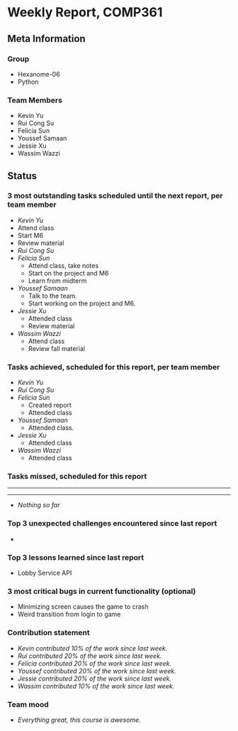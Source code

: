 # Weekly Report, COMP361

## Meta Information

### Group

* Hexanome-06
* Python

### Team Members

* Kevin Yu
* Rui Cong Su
* Felicia Sun
* Youssef Samaan
* Jessie Xu
* Wassim Wazzi

## Status

### 3 most outstanding tasks scheduled until the next report, per team member

* *Kevin Yu*
 * Attend class
 * Start M6
 * Review material
* *Rui Cong Su*
* *Felicia Sun*
  * Attend class, take notes
  * Start on the project and M6
  * Learn from midterm
* *Youssef Samaan*
  * Talk to the team.
  * Start working on the project and M6.
* *Jessie Xu* 
  * Attended class
  * Review material
* *Wassim Wazzi*
  * Attend class
  * Review fall material  

### Tasks achieved, scheduled for this report, per team member

* *Kevin Yu*
* *Rui Cong Su*
* *Felicia Sun*
  * Created report
  * Attended class
* *Youssef Samaan*
  * Attended class.
* *Jessie Xu*
  * Attended class
* *Wassim Wazzi*
  * Attended class  

### Tasks missed, scheduled for this report

---

---

* *Nothing so far*

### Top 3 unexpected challenges encountered since last report

* 

### Top 3 lessons learned since last report

* Lobby Service API

### 3 most critical bugs in current functionality (optional)

* Minimizing screen causes the game to crash
* Weird transition from login to game

### Contribution statement

* *Kevin contributed 10% of the work since last week.*
* *Rui contributed 20% of the work since last week.*
* *Felicia contributed 20% of the work since last week.*
* *Youssef contributed 20% of the work since last week.*
* *Jessie contributed 20% of the work since last week.*
* *Wassim contributed 10% of the work since last week.*

### Team mood

* *Everything great, this course is awesome.*
